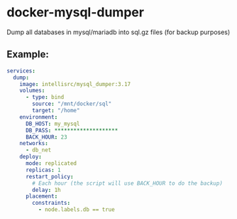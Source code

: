 # docker-mysql-dumper
Dump all databases in mysql/mariadb into sql.gz files (for backup purposes)

## Example:

```yaml
services:
  dump:
    image: intellisrc/mysql_dumper:3.17
    volumes:
      - type: bind
        source: "/mnt/docker/sql"
        target: "/home"    
    environment:
      DB_HOST: my_mysql
      DB_PASS: ********************
      BACK_HOUR: 23
    networks:
      - db_net
    deploy:
      mode: replicated
      replicas: 1
      restart_policy:
        # Each hour (the script will use BACK_HOUR to do the backup)
        delay: 1h
      placement:
        constraints:
          - node.labels.db == true
```
